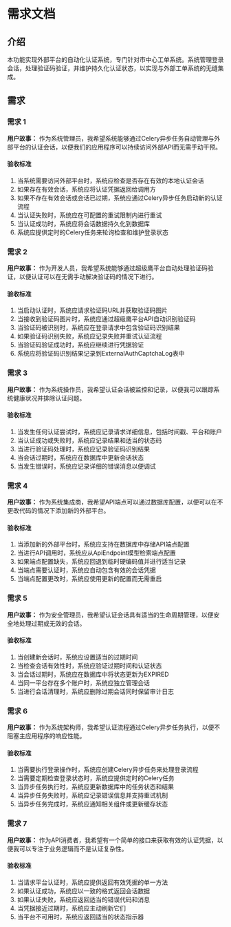 # 需求文档

## 介绍

本功能实现外部平台的自动化认证系统，专门针对市中心工单系统。系统管理登录会话，处理验证码验证，并维护持久化认证状态，以实现与外部工单系统的无缝集成。

## 需求

### 需求 1

**用户故事：** 作为系统管理员，我希望系统能够通过Celery异步任务自动管理与外部平台的认证会话，以便我们的应用程序可以持续访问外部API而无需手动干预。

#### 验收标准

1. 当系统需要访问外部平台时，系统应检查是否存在有效的本地认证会话
2. 如果存在有效会话，系统应将认证凭据返回给调用方
3. 如果不存在有效会话或会话已过期，系统应通过Celery异步任务启动新的认证流程
4. 当认证失败时，系统应在可配置的重试限制内进行重试
5. 当认证成功时，系统应将会话数据持久化到数据库
6. 系统应提供定时的Celery任务来轮询检查和维护登录状态

### 需求 2

**用户故事：** 作为开发人员，我希望系统能够通过超级鹰平台自动处理验证码验证，以便认证可以在无需手动解决验证码的情况下进行。

#### 验收标准

1. 当启动认证时，系统应请求验证码URL并获取验证码图片
2. 当接收到验证码图片时，系统应通过超级鹰平台API自动识别验证码
3. 当验证码被识别时，系统应在登录请求中包含验证码识别结果
4. 如果验证码识别失败，系统应记录失败并重试认证流程
5. 当验证码验证成功时，系统应继续进行凭据验证
6. 系统应将验证码识别结果记录到ExternalAuthCaptchaLog表中

### 需求 3

**用户故事：** 作为系统操作员，我希望认证会话被监控和记录，以便我可以跟踪系统健康状况并排除认证问题。

#### 验收标准

1. 当发生任何认证尝试时，系统应记录请求详细信息，包括时间戳、平台和账户
2. 当认证成功或失败时，系统应记录结果和适当的状态码
3. 当进行验证码处理时，系统应记录验证码识别结果
4. 当会话过期时，系统应在数据库中更新会话状态
5. 当发生错误时，系统应记录详细的错误消息以便调试

### 需求 4

**用户故事：** 作为系统集成商，我希望API端点可以通过数据库配置，以便可以在不更改代码的情况下添加新的外部平台。

#### 验收标准

1. 当添加新的外部平台时，系统应支持在数据库中存储API端点配置
2. 当进行API调用时，系统应从ApiEndpoint模型检索端点配置
3. 如果端点配置缺失，系统应回退到临时硬编码值并进行适当记录
4. 当端点需要认证时，系统应自动包含有效的会话凭据
5. 当端点配置更改时，系统应使用更新的配置而无需重启

### 需求 5

**用户故事：** 作为安全管理员，我希望认证会话具有适当的生命周期管理，以便安全地处理过期或无效的会话。

#### 验收标准

1. 当创建新会话时，系统应设置适当的过期时间
2. 当检查会话有效性时，系统应验证过期时间和认证状态
3. 当会话过期时，系统应在数据库中将状态更新为EXPIRED
4. 当同一平台存在多个账户时，系统应独立管理会话
5. 当进行会话清理时，系统应删除过期会话同时保留审计日志

### 需求 6

**用户故事：** 作为系统架构师，我希望认证流程通过Celery异步任务执行，以便不阻塞主应用程序的响应性能。

#### 验收标准

1. 当需要执行登录操作时，系统应创建Celery异步任务来处理登录流程
2. 当需要定期检查登录状态时，系统应提供定时的Celery任务
3. 当异步任务执行时，系统应更新数据库中的任务状态和结果
4. 当异步任务失败时，系统应记录错误信息并支持重试机制
5. 当异步任务完成时，系统应通知相关组件或更新缓存状态

### 需求 7

**用户故事：** 作为API消费者，我希望有一个简单的接口来获取有效的认证凭据，以便我可以专注于业务逻辑而不是认证复杂性。

#### 验收标准

1. 当请求平台认证时，系统应提供返回有效凭据的单一方法
2. 如果认证成功，系统应以一致的格式返回会话数据
3. 如果认证失败，系统应返回适当的错误代码和消息
4. 当凭据接近过期时，系统应主动刷新它们
5. 当平台不可用时，系统应返回适当的状态指示器
